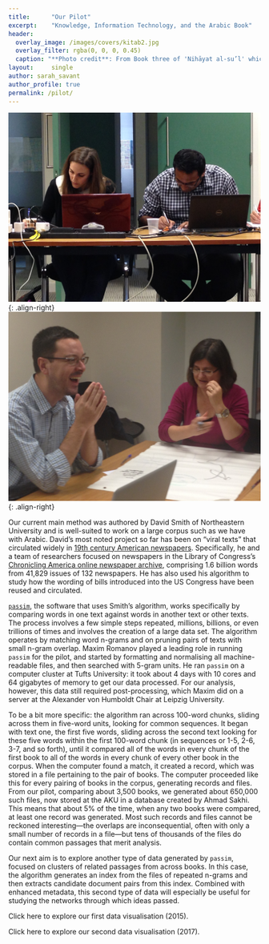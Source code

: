 ```yaml
---
title:		"Our Pilot"
excerpt:	"Knowledge, Information Technology, and the Arabic Book"
header:
  overlay_image: /images/covers/kitab2.jpg
  overlay_filter: rgba(0, 0, 0, 0.45)
  caption: "**Photo credit**: From Book three of 'Nihāyat al-su’l' which gives instructions on using lances. Dated 773/1371 (Add. MS. 18866, f. 113r)"
layout:		single
author: sarah_savant
author_profile: true
permalink: /pilot/
---
```


![image-right](/images/kitab/photo01.jpg){: .align-right}  
![image-right](/images/kitab/photo02.jpg){: .align-right}

Our current main method was authored by David Smith of Northeastern University and is well-suited to work on a large corpus such as we have with Arabic. David’s most noted project so far has been on “viral texts” that circulated widely in [19th century American newspapers](https://viraltexts.org/). Specifically, he and a team of researchers focused on newspapers in the Library of Congress’s [Chronicling America online newspaper archive](https://chroniclingamerica.loc.gov/), comprising 1.6 billion words from 41,829 issues of 132 newspapers. He has also used his algorithm to study how the wording of bills introduced into the US Congress have been reused and circulated.

[`passim`](https://github.com/dasmiq/passim), the software that uses Smith’s algorithm, works specifically by comparing words in one text against words in another text or other texts. The process involves a few simple steps repeated, millions, billions, or even trillions of times and involves the creation of a large data set. The algorithm operates by matching word n-grams and on pruning pairs of texts with small n-gram overlap. Maxim Romanov played a leading role in running `passim` for the pilot, and started by formatting and normalising all machine-readable files, and then searched with 5-gram units. He ran `passim` on a computer cluster at Tufts University: it took about 4 days with 10 cores and 64 gigabytes of memory to get our data processed. For our analysis, however, this data still required post-processing, which Maxim did on a server at the Alexander von Humboldt Chair at Leipzig University.

To be a bit more specific: the algorithm ran across 100-word chunks, sliding across them in five-word units, looking for common sequences. It began with text one, the first five words, sliding across the second text looking for these five words within the first 100-word chunk (in sequences or 1-5, 2-6, 3-7, and so forth), until it compared all of the words in every chunk of the first book to all of the words in every chunk of every other book in the corpus. When the computer found a match, it created a record, which was stored in a file pertaining to the pair of books. The computer proceeded like this for every pairing of books in the corpus, generating records and files. From our pilot, comparing about 3,500 books, we generated about 650,000 such files, now stored at the AKU in a database created by Ahmad Sakhi. This means that about 5% of the time, when any two books were compared, at least one record was generated. Most such records and files cannot be reckoned interesting—the overlaps are inconsequential, often with only a small number of records in a file—but tens of thousands of the files do contain common passages that merit analysis.

Our next aim is to explore another type of data generated by `passim`, focused on clusters of related passages from across books. In this case, the algorithm generates an index from the files of repeated n-grams and then extracts candidate document pairs from this index. Combined with enhanced metadata, this second type of data will especially be useful for studying the networks through which ideas passed.

Click here to explore our first data visualisation (2015).

Click here to explore our second data visualisation (2017).



